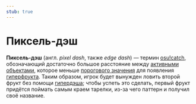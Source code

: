 ```yaml
---
stub: true
---
```


# Пиксель-дэш

**Пиксель-дэш** (англ. *pixel dash*, также *edge dash*) — термин [osu!catch](/wiki/Game_mode/osu!catch), обозначающий достаточно большое расстояние между [активными объектами](/wiki/Glossary/Active_object), которое меньше [порогового значения](/wiki/Glossary/Trigger_distance) для появления [гиперфрукта](/wiki/Hit_object/Hyperfruit). Таким образом, игрок будет вынужден ловить второй фрукт без помощи [гипердэша](/wiki/Gameplay/Hyperdash); чтобы успеть это сделать, первый фрукт придётся поймать самым краем тарелки, из-за чего паттерн и получил своё название.

<!-- TODO: Add images -->

